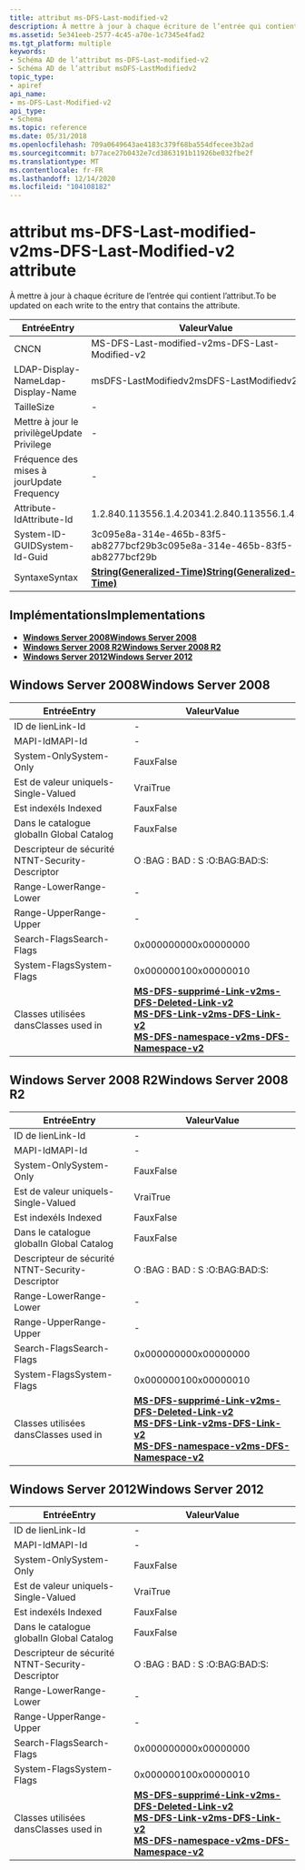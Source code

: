 ```yaml
---
title: attribut ms-DFS-Last-modified-v2
description: À mettre à jour à chaque écriture de l’entrée qui contient l’attribut.
ms.assetid: 5e341eeb-2577-4c45-a70e-1c7345e4fad2
ms.tgt_platform: multiple
keywords:
- Schéma AD de l’attribut ms-DFS-Last-modified-v2
- Schéma AD de l’attribut msDFS-LastModifiedv2
topic_type:
- apiref
api_name:
- ms-DFS-Last-Modified-v2
api_type:
- Schema
ms.topic: reference
ms.date: 05/31/2018
ms.openlocfilehash: 709a0649643ae4183c379f68ba554dfecee3b2ad
ms.sourcegitcommit: b77ace27b0432e7cd3863191b11926be032fbe2f
ms.translationtype: MT
ms.contentlocale: fr-FR
ms.lasthandoff: 12/14/2020
ms.locfileid: "104108182"
---
```

# <a name="ms-dfs-last-modified-v2-attribute"></a><span data-ttu-id="1c94e-105">attribut ms-DFS-Last-modified-v2</span><span class="sxs-lookup"><span data-stu-id="1c94e-105">ms-DFS-Last-Modified-v2 attribute</span></span>

<span data-ttu-id="1c94e-106">À mettre à jour à chaque écriture de l’entrée qui contient l’attribut.</span><span class="sxs-lookup"><span data-stu-id="1c94e-106">To be updated on each write to the entry that contains the attribute.</span></span>



| <span data-ttu-id="1c94e-107">Entrée</span><span class="sxs-lookup"><span data-stu-id="1c94e-107">Entry</span></span> | <span data-ttu-id="1c94e-108">Valeur</span><span class="sxs-lookup"><span data-stu-id="1c94e-108">Value</span></span> |
|-------------------|---------------------------------------------------------------|
| <span data-ttu-id="1c94e-109">CN</span><span class="sxs-lookup"><span data-stu-id="1c94e-109">CN</span></span>                | <span data-ttu-id="1c94e-110">MS-DFS-Last-modified-v2</span><span class="sxs-lookup"><span data-stu-id="1c94e-110">ms-DFS-Last-Modified-v2</span></span>                                       |
| <span data-ttu-id="1c94e-111">LDAP-Display-Name</span><span class="sxs-lookup"><span data-stu-id="1c94e-111">Ldap-Display-Name</span></span> | <span data-ttu-id="1c94e-112">msDFS-LastModifiedv2</span><span class="sxs-lookup"><span data-stu-id="1c94e-112">msDFS-LastModifiedv2</span></span>                                          |
| <span data-ttu-id="1c94e-113">Taille</span><span class="sxs-lookup"><span data-stu-id="1c94e-113">Size</span></span>              | \-                                                            |
| <span data-ttu-id="1c94e-114">Mettre à jour le privilège</span><span class="sxs-lookup"><span data-stu-id="1c94e-114">Update Privilege</span></span>  | \-                                                            |
| <span data-ttu-id="1c94e-115">Fréquence des mises à jour</span><span class="sxs-lookup"><span data-stu-id="1c94e-115">Update Frequency</span></span>  | \-                                                            |
| <span data-ttu-id="1c94e-116">Attribute-Id</span><span class="sxs-lookup"><span data-stu-id="1c94e-116">Attribute-Id</span></span>      | <span data-ttu-id="1c94e-117">1.2.840.113556.1.4.2034</span><span class="sxs-lookup"><span data-stu-id="1c94e-117">1.2.840.113556.1.4.2034</span></span>                                       |
| <span data-ttu-id="1c94e-118">System-ID-GUID</span><span class="sxs-lookup"><span data-stu-id="1c94e-118">System-Id-Guid</span></span>    | <span data-ttu-id="1c94e-119">3c095e8a-314e-465b-83f5-ab8277bcf29b</span><span class="sxs-lookup"><span data-stu-id="1c94e-119">3c095e8a-314e-465b-83f5-ab8277bcf29b</span></span>                          |
| <span data-ttu-id="1c94e-120">Syntaxe</span><span class="sxs-lookup"><span data-stu-id="1c94e-120">Syntax</span></span>            | [<span data-ttu-id="1c94e-121">**String(Generalized-Time)**</span><span class="sxs-lookup"><span data-stu-id="1c94e-121">**String(Generalized-Time)**</span></span>](s-string-generalized-time.md) |



## <a name="implementations"></a><span data-ttu-id="1c94e-122">Implémentations</span><span class="sxs-lookup"><span data-stu-id="1c94e-122">Implementations</span></span>

-   [<span data-ttu-id="1c94e-123">**Windows Server 2008**</span><span class="sxs-lookup"><span data-stu-id="1c94e-123">**Windows Server 2008**</span></span>](#windows-server-2008)
-   [<span data-ttu-id="1c94e-124">**Windows Server 2008 R2**</span><span class="sxs-lookup"><span data-stu-id="1c94e-124">**Windows Server 2008 R2**</span></span>](#windows-server-2008-r2)
-   [<span data-ttu-id="1c94e-125">**Windows Server 2012**</span><span class="sxs-lookup"><span data-stu-id="1c94e-125">**Windows Server 2012**</span></span>](#windows-server-2012)

## <a name="windows-server-2008"></a><span data-ttu-id="1c94e-126">Windows Server 2008</span><span class="sxs-lookup"><span data-stu-id="1c94e-126">Windows Server 2008</span></span>



| <span data-ttu-id="1c94e-127">Entrée</span><span class="sxs-lookup"><span data-stu-id="1c94e-127">Entry</span></span> | <span data-ttu-id="1c94e-128">Valeur</span><span class="sxs-lookup"><span data-stu-id="1c94e-128">Value</span></span> |
|------------------------|--------------------------------------------------------------------------------------------------------------------------------------------------------------------------------------|
| <span data-ttu-id="1c94e-129">ID de lien</span><span class="sxs-lookup"><span data-stu-id="1c94e-129">Link-Id</span></span>                | \-                                                                                                                                                                                   |
| <span data-ttu-id="1c94e-130">MAPI-Id</span><span class="sxs-lookup"><span data-stu-id="1c94e-130">MAPI-Id</span></span>                | \-                                                                                                                                                                                   |
| <span data-ttu-id="1c94e-131">System-Only</span><span class="sxs-lookup"><span data-stu-id="1c94e-131">System-Only</span></span>            | <span data-ttu-id="1c94e-132">Faux</span><span class="sxs-lookup"><span data-stu-id="1c94e-132">False</span></span>                                                                                                                                                                                |
| <span data-ttu-id="1c94e-133">Est de valeur unique</span><span class="sxs-lookup"><span data-stu-id="1c94e-133">Is-Single-Valued</span></span>       | <span data-ttu-id="1c94e-134">Vrai</span><span class="sxs-lookup"><span data-stu-id="1c94e-134">True</span></span>                                                                                                                                                                                 |
| <span data-ttu-id="1c94e-135">Est indexé</span><span class="sxs-lookup"><span data-stu-id="1c94e-135">Is Indexed</span></span>             | <span data-ttu-id="1c94e-136">Faux</span><span class="sxs-lookup"><span data-stu-id="1c94e-136">False</span></span>                                                                                                                                                                                |
| <span data-ttu-id="1c94e-137">Dans le catalogue global</span><span class="sxs-lookup"><span data-stu-id="1c94e-137">In Global Catalog</span></span>      | <span data-ttu-id="1c94e-138">Faux</span><span class="sxs-lookup"><span data-stu-id="1c94e-138">False</span></span>                                                                                                                                                                                |
| <span data-ttu-id="1c94e-139">Descripteur de sécurité NT</span><span class="sxs-lookup"><span data-stu-id="1c94e-139">NT-Security-Descriptor</span></span> | <span data-ttu-id="1c94e-140">O :BAG : BAD : S :</span><span class="sxs-lookup"><span data-stu-id="1c94e-140">O:BAG:BAD:S:</span></span>                                                                                                                                                                         |
| <span data-ttu-id="1c94e-141">Range-Lower</span><span class="sxs-lookup"><span data-stu-id="1c94e-141">Range-Lower</span></span>            | \-                                                                                                                                                                                   |
| <span data-ttu-id="1c94e-142">Range-Upper</span><span class="sxs-lookup"><span data-stu-id="1c94e-142">Range-Upper</span></span>            | \-                                                                                                                                                                                   |
| <span data-ttu-id="1c94e-143">Search-Flags</span><span class="sxs-lookup"><span data-stu-id="1c94e-143">Search-Flags</span></span>           | <span data-ttu-id="1c94e-144">0x00000000</span><span class="sxs-lookup"><span data-stu-id="1c94e-144">0x00000000</span></span>                                                                                                                                                                           |
| <span data-ttu-id="1c94e-145">System-Flags</span><span class="sxs-lookup"><span data-stu-id="1c94e-145">System-Flags</span></span>           | <span data-ttu-id="1c94e-146">0x00000010</span><span class="sxs-lookup"><span data-stu-id="1c94e-146">0x00000010</span></span>                                                                                                                                                                           |
| <span data-ttu-id="1c94e-147">Classes utilisées dans</span><span class="sxs-lookup"><span data-stu-id="1c94e-147">Classes used in</span></span>        | [<span data-ttu-id="1c94e-148">**MS-DFS-supprimé-Link-v2**</span><span class="sxs-lookup"><span data-stu-id="1c94e-148">**ms-DFS-Deleted-Link-v2**</span></span>](c-msdfs-deletedlinkv2.md)<br/> [<span data-ttu-id="1c94e-149">**MS-DFS-Link-v2**</span><span class="sxs-lookup"><span data-stu-id="1c94e-149">**ms-DFS-Link-v2**</span></span>](c-msdfs-linkv2.md)<br/> [<span data-ttu-id="1c94e-150">**MS-DFS-namespace-v2**</span><span class="sxs-lookup"><span data-stu-id="1c94e-150">**ms-DFS-Namespace-v2**</span></span>](c-msdfs-namespacev2.md)<br/> |



## <a name="windows-server-2008-r2"></a><span data-ttu-id="1c94e-151">Windows Server 2008 R2</span><span class="sxs-lookup"><span data-stu-id="1c94e-151">Windows Server 2008 R2</span></span>



| <span data-ttu-id="1c94e-152">Entrée</span><span class="sxs-lookup"><span data-stu-id="1c94e-152">Entry</span></span> | <span data-ttu-id="1c94e-153">Valeur</span><span class="sxs-lookup"><span data-stu-id="1c94e-153">Value</span></span> |
|------------------------|--------------------------------------------------------------------------------------------------------------------------------------------------------------------------------------|
| <span data-ttu-id="1c94e-154">ID de lien</span><span class="sxs-lookup"><span data-stu-id="1c94e-154">Link-Id</span></span>                | \-                                                                                                                                                                                   |
| <span data-ttu-id="1c94e-155">MAPI-Id</span><span class="sxs-lookup"><span data-stu-id="1c94e-155">MAPI-Id</span></span>                | \-                                                                                                                                                                                   |
| <span data-ttu-id="1c94e-156">System-Only</span><span class="sxs-lookup"><span data-stu-id="1c94e-156">System-Only</span></span>            | <span data-ttu-id="1c94e-157">Faux</span><span class="sxs-lookup"><span data-stu-id="1c94e-157">False</span></span>                                                                                                                                                                                |
| <span data-ttu-id="1c94e-158">Est de valeur unique</span><span class="sxs-lookup"><span data-stu-id="1c94e-158">Is-Single-Valued</span></span>       | <span data-ttu-id="1c94e-159">Vrai</span><span class="sxs-lookup"><span data-stu-id="1c94e-159">True</span></span>                                                                                                                                                                                 |
| <span data-ttu-id="1c94e-160">Est indexé</span><span class="sxs-lookup"><span data-stu-id="1c94e-160">Is Indexed</span></span>             | <span data-ttu-id="1c94e-161">Faux</span><span class="sxs-lookup"><span data-stu-id="1c94e-161">False</span></span>                                                                                                                                                                                |
| <span data-ttu-id="1c94e-162">Dans le catalogue global</span><span class="sxs-lookup"><span data-stu-id="1c94e-162">In Global Catalog</span></span>      | <span data-ttu-id="1c94e-163">Faux</span><span class="sxs-lookup"><span data-stu-id="1c94e-163">False</span></span>                                                                                                                                                                                |
| <span data-ttu-id="1c94e-164">Descripteur de sécurité NT</span><span class="sxs-lookup"><span data-stu-id="1c94e-164">NT-Security-Descriptor</span></span> | <span data-ttu-id="1c94e-165">O :BAG : BAD : S :</span><span class="sxs-lookup"><span data-stu-id="1c94e-165">O:BAG:BAD:S:</span></span>                                                                                                                                                                         |
| <span data-ttu-id="1c94e-166">Range-Lower</span><span class="sxs-lookup"><span data-stu-id="1c94e-166">Range-Lower</span></span>            | \-                                                                                                                                                                                   |
| <span data-ttu-id="1c94e-167">Range-Upper</span><span class="sxs-lookup"><span data-stu-id="1c94e-167">Range-Upper</span></span>            | \-                                                                                                                                                                                   |
| <span data-ttu-id="1c94e-168">Search-Flags</span><span class="sxs-lookup"><span data-stu-id="1c94e-168">Search-Flags</span></span>           | <span data-ttu-id="1c94e-169">0x00000000</span><span class="sxs-lookup"><span data-stu-id="1c94e-169">0x00000000</span></span>                                                                                                                                                                           |
| <span data-ttu-id="1c94e-170">System-Flags</span><span class="sxs-lookup"><span data-stu-id="1c94e-170">System-Flags</span></span>           | <span data-ttu-id="1c94e-171">0x00000010</span><span class="sxs-lookup"><span data-stu-id="1c94e-171">0x00000010</span></span>                                                                                                                                                                           |
| <span data-ttu-id="1c94e-172">Classes utilisées dans</span><span class="sxs-lookup"><span data-stu-id="1c94e-172">Classes used in</span></span>        | [<span data-ttu-id="1c94e-173">**MS-DFS-supprimé-Link-v2**</span><span class="sxs-lookup"><span data-stu-id="1c94e-173">**ms-DFS-Deleted-Link-v2**</span></span>](c-msdfs-deletedlinkv2.md)<br/> [<span data-ttu-id="1c94e-174">**MS-DFS-Link-v2**</span><span class="sxs-lookup"><span data-stu-id="1c94e-174">**ms-DFS-Link-v2**</span></span>](c-msdfs-linkv2.md)<br/> [<span data-ttu-id="1c94e-175">**MS-DFS-namespace-v2**</span><span class="sxs-lookup"><span data-stu-id="1c94e-175">**ms-DFS-Namespace-v2**</span></span>](c-msdfs-namespacev2.md)<br/> |



## <a name="windows-server-2012"></a><span data-ttu-id="1c94e-176">Windows Server 2012</span><span class="sxs-lookup"><span data-stu-id="1c94e-176">Windows Server 2012</span></span>



| <span data-ttu-id="1c94e-177">Entrée</span><span class="sxs-lookup"><span data-stu-id="1c94e-177">Entry</span></span> | <span data-ttu-id="1c94e-178">Valeur</span><span class="sxs-lookup"><span data-stu-id="1c94e-178">Value</span></span> |
|------------------------|--------------------------------------------------------------------------------------------------------------------------------------------------------------------------------------|
| <span data-ttu-id="1c94e-179">ID de lien</span><span class="sxs-lookup"><span data-stu-id="1c94e-179">Link-Id</span></span>                | \-                                                                                                                                                                                   |
| <span data-ttu-id="1c94e-180">MAPI-Id</span><span class="sxs-lookup"><span data-stu-id="1c94e-180">MAPI-Id</span></span>                | \-                                                                                                                                                                                   |
| <span data-ttu-id="1c94e-181">System-Only</span><span class="sxs-lookup"><span data-stu-id="1c94e-181">System-Only</span></span>            | <span data-ttu-id="1c94e-182">Faux</span><span class="sxs-lookup"><span data-stu-id="1c94e-182">False</span></span>                                                                                                                                                                                |
| <span data-ttu-id="1c94e-183">Est de valeur unique</span><span class="sxs-lookup"><span data-stu-id="1c94e-183">Is-Single-Valued</span></span>       | <span data-ttu-id="1c94e-184">Vrai</span><span class="sxs-lookup"><span data-stu-id="1c94e-184">True</span></span>                                                                                                                                                                                 |
| <span data-ttu-id="1c94e-185">Est indexé</span><span class="sxs-lookup"><span data-stu-id="1c94e-185">Is Indexed</span></span>             | <span data-ttu-id="1c94e-186">Faux</span><span class="sxs-lookup"><span data-stu-id="1c94e-186">False</span></span>                                                                                                                                                                                |
| <span data-ttu-id="1c94e-187">Dans le catalogue global</span><span class="sxs-lookup"><span data-stu-id="1c94e-187">In Global Catalog</span></span>      | <span data-ttu-id="1c94e-188">Faux</span><span class="sxs-lookup"><span data-stu-id="1c94e-188">False</span></span>                                                                                                                                                                                |
| <span data-ttu-id="1c94e-189">Descripteur de sécurité NT</span><span class="sxs-lookup"><span data-stu-id="1c94e-189">NT-Security-Descriptor</span></span> | <span data-ttu-id="1c94e-190">O :BAG : BAD : S :</span><span class="sxs-lookup"><span data-stu-id="1c94e-190">O:BAG:BAD:S:</span></span>                                                                                                                                                                         |
| <span data-ttu-id="1c94e-191">Range-Lower</span><span class="sxs-lookup"><span data-stu-id="1c94e-191">Range-Lower</span></span>            | \-                                                                                                                                                                                   |
| <span data-ttu-id="1c94e-192">Range-Upper</span><span class="sxs-lookup"><span data-stu-id="1c94e-192">Range-Upper</span></span>            | \-                                                                                                                                                                                   |
| <span data-ttu-id="1c94e-193">Search-Flags</span><span class="sxs-lookup"><span data-stu-id="1c94e-193">Search-Flags</span></span>           | <span data-ttu-id="1c94e-194">0x00000000</span><span class="sxs-lookup"><span data-stu-id="1c94e-194">0x00000000</span></span>                                                                                                                                                                           |
| <span data-ttu-id="1c94e-195">System-Flags</span><span class="sxs-lookup"><span data-stu-id="1c94e-195">System-Flags</span></span>           | <span data-ttu-id="1c94e-196">0x00000010</span><span class="sxs-lookup"><span data-stu-id="1c94e-196">0x00000010</span></span>                                                                                                                                                                           |
| <span data-ttu-id="1c94e-197">Classes utilisées dans</span><span class="sxs-lookup"><span data-stu-id="1c94e-197">Classes used in</span></span>        | [<span data-ttu-id="1c94e-198">**MS-DFS-supprimé-Link-v2**</span><span class="sxs-lookup"><span data-stu-id="1c94e-198">**ms-DFS-Deleted-Link-v2**</span></span>](c-msdfs-deletedlinkv2.md)<br/> [<span data-ttu-id="1c94e-199">**MS-DFS-Link-v2**</span><span class="sxs-lookup"><span data-stu-id="1c94e-199">**ms-DFS-Link-v2**</span></span>](c-msdfs-linkv2.md)<br/> [<span data-ttu-id="1c94e-200">**MS-DFS-namespace-v2**</span><span class="sxs-lookup"><span data-stu-id="1c94e-200">**ms-DFS-Namespace-v2**</span></span>](c-msdfs-namespacev2.md)<br/> |



 

 





